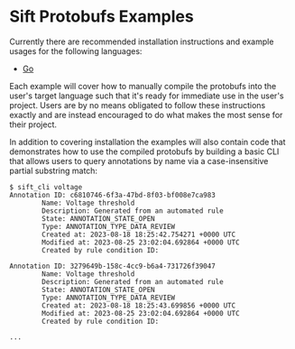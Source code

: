# Sift Protobufs Examples

Currently there are recommended installation instructions and example usages for the following languages:
- [Go](/go)

Each example will cover how to manually compile the protobufs into the user's target language such that it's ready for immediate use in the user's project.
Users are by no means obligated to follow these instructions exactly and are instead encouraged to do what makes the most sense for their project.

In addition to covering installation the examples will also contain code that demonstrates how to use the compiled protobufs by building a basic CLI
that allows users to query annotations by name via a case-insensitive partial substring match:


```
$ sift_cli voltage
Annotation ID: c6810746-6f3a-47bd-8f03-bf008e7ca983
        Name: Voltage threshold
        Description: Generated from an automated rule
        State: ANNOTATION_STATE_OPEN
        Type: ANNOTATION_TYPE_DATA_REVIEW
        Created at: 2023-08-18 18:25:42.754271 +0000 UTC
        Modified at: 2023-08-25 23:02:04.692864 +0000 UTC
        Created by rule condition ID:

Annotation ID: 3279649b-158c-4cc9-b6a4-731726f39047
        Name: Voltage threshold
        Description: Generated from an automated rule
        State: ANNOTATION_STATE_OPEN
        Type: ANNOTATION_TYPE_DATA_REVIEW
        Created at: 2023-08-18 18:25:43.699856 +0000 UTC
        Modified at: 2023-08-25 23:02:04.692864 +0000 UTC
        Created by rule condition ID:

...
```
